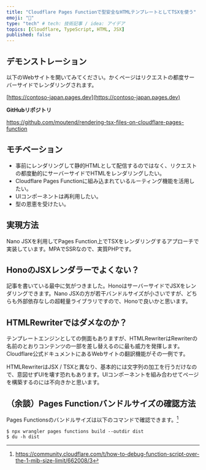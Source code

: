```yaml
---
title: "Cloudflare Pages Functionで型安全なHTMLテンプレートとしてTSXを使う"
emoji: "🍣"
type: "tech" # tech: 技術記事 / idea: アイデア
topics: [Cloudflare, TypeScript, HTML, JSX]
published: false
---
```

## デモンストレーション

以下のWebサイトを開いてみてください。かくページはリクエストの都度サーバーサイドでレンダリングされます。

[https://contoso-japan.pages.dev](https://contoso-japan.pages.dev)

**GitHubリポジトリ**

https://github.com/moutend/rendering-tsx-files-on-cloudflare-pages-function

## モチベーション

- 事前にレンダリングして静的HTMLとして配信するのではなく、リクエストの都度動的にサーバーサイドでHTMLをレンダリングしたい。
- Cloudflare Pages Functionに組み込まれているルーティング機能を活用したい。
- UIコンポーネントは再利用したい。
- 型の恩恵を受けたい。

## 実現方法

Nano JSXを利用してPages Function上でTSXをレンダリングするアプローチで実装しています。MPAでSSRなので、実質PHPです。

## HonoのJSXレンダラーでよくない？

記事を書いている最中に気がつきました。HonoはサーバーサイドでJSXをレンダリングできます。Nano JSXの方が若干バンドルサイズが小さいですが、どちらも外部依存なしの超軽量ライブラリですので、Honoで良いかと思います。

## HTMLRewriterではダメなのか？

テンプレートエンジンとしての側面もありますが、HTMLRewriterはRewriterの名前のとおりコンテンツの一部を差し替えるのに最も威力を発揮します。Cloudflare公式ドキュメントにあるWebサイトの翻訳機能がその一例です。

HTMLRewriterはJSX / TSXと異なり、基本的には文字列の加工を行うだけなので、意図せずUIを壊す恐れもあります。UIコンポーネントを組み合わせてページを構築するのには不向きかと思います。

## （余談）Pages Functionバンドルサイズの確認方法

Pages Functionsのバンドルサイズは以下のコマンドで確認できます。[^1]

```console
$ npx wrangler pages functions build --outdir dist
$ du -h dist
```

[^1]: https://community.cloudflare.com/t/how-to-debug-function-script-over-the-1-mib-size-limit/662008/3
